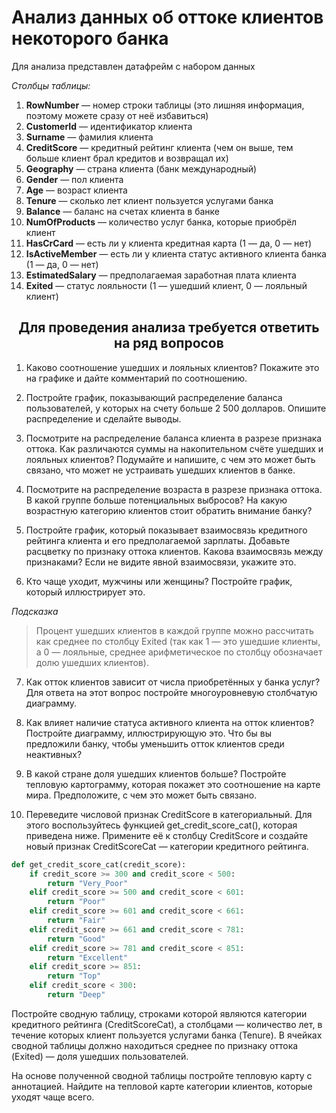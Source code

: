 # Анализ данных об оттоке клиентов некоторого банка

Для анализа представлен датафрейм с набором данных

_Столбцы таблицы:_

1. __RowNumber__ — номер строки таблицы (это лишняя информация, поэтому можете сразу от неё избавиться)
2. __CustomerId__ — идентификатор клиента
3. __Surname__ — фамилия клиента
4. __CreditScore__ — кредитный рейтинг клиента (чем он выше, тем больше клиент брал кредитов и возвращал их)
5. __Geography__ — страна клиента (банк международный)
6. __Gender__ — пол клиента
7. __Age__ — возраст клиента
8. __Tenure__ — сколько лет клиент пользуется услугами банка
9. __Balance__ — баланс на счетах клиента в банке
10. __NumOfProducts__ — количество услуг банка, которые приобрёл клиент
11. __HasCrCard__ — есть ли у клиента кредитная карта (1 — да, 0 — нет)
12. __IsActiveMember__ — есть ли у клиента статус активного клиента банка (1 — да, 0 — нет)
13. __EstimatedSalary__ — предполагаемая заработная плата клиента
14. __Exited__ — статус лояльности (1 — ушедший клиент, 0 — лояльный клиент)

## <center> Для проведения анализа требуется ответить на ряд вопросов

1. Каково соотношение ушедших и лояльных клиентов? Покажите это на графике и дайте комментарий по соотношению.

2. Постройте график, показывающий распределение баланса пользователей, у которых на счету больше 2 500 долларов. Опишите распределение и сделайте выводы.

3. Посмотрите на распределение баланса клиента в разрезе признака оттока. Как различаются суммы на накопительном счёте ушедших и лояльных клиентов? Подумайте и напишите, с чем это может быть связано, что может не устраивать ушедших клиентов в банке.

4. Посмотрите на распределение возраста в разрезе признака оттока. В какой группе больше потенциальных выбросов? На какую возрастную категорию клиентов стоит обратить внимание банку?

5. Постройте график, который показывает взаимосвязь кредитного рейтинга клиента и его предполагаемой зарплаты. Добавьте расцветку по признаку оттока клиентов. Какова взаимосвязь между признаками? Если не видите явной взаимосвязи, укажите это.

6. Кто чаще уходит, мужчины или женщины? Постройте график, который иллюстрирует это.

_Подсказка_
> Процент ушедших клиентов в каждой группе можно рассчитать как среднее по столбцу Exited (так как 1 — это ушедшие клиенты, а 0 — лояльные, среднее арифметическое по столбцу обозначает долю ушедших клиентов).

7. Как отток клиентов зависит от числа приобретённых у банка услуг? Для ответа на этот вопрос постройте многоуровневую столбчатую диаграмму.

8. Как влияет наличие статуса активного клиента на отток клиентов? Постройте диаграмму, иллюстрирующую это. Что бы вы предложили банку, чтобы уменьшить отток клиентов среди неактивных?

9. В какой стране доля ушедших клиентов больше? Постройте тепловую картограмму, которая покажет это соотношение на карте мира. Предположите, с чем это может быть связано.

10. Переведите числовой признак CreditScore в категориальный. Для этого воспользуйтесь функцией get_credit_score_cat(), которая приведена ниже. Примените её к столбцу CreditScore и создайте новый признак CreditScoreCat — категории кредитного рейтинга.

``` python
def get_credit_score_cat(credit_score):
    if credit_score >= 300 and credit_score < 500:
        return "Very_Poor"
    elif credit_score >= 500 and credit_score < 601:
        return "Poor"
    elif credit_score >= 601 and credit_score < 661:
        return "Fair"
    elif credit_score >= 661 and credit_score < 781:
        return "Good"
    elif credit_score >= 781 and credit_score < 851:
        return "Excellent"
    elif credit_score >= 851:
        return "Top"
    elif credit_score < 300:
        return "Deep"
```

Постройте сводную таблицу, строками которой являются категории кредитного рейтинга (CreditScoreCat), а столбцами — количество лет, в течение которых клиент пользуется услугами банка (Tenure). В ячейках сводной таблицы должно находиться среднее по признаку оттока (Exited) — доля ушедших пользователей.

На основе полученной сводной таблицы постройте тепловую карту с аннотацией. Найдите на тепловой карте категории клиентов, которые уходят чаще всего.